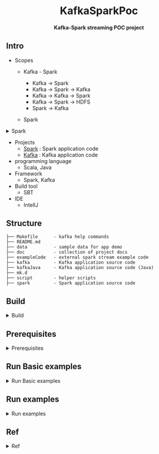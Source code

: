 <h1 align="center">KafkaSparkPoc</h1>
<h4 align="center">Kafka-Spark streaming POC project</h4>

<p align="center">

## Intro

- Scopes
	- Kafka - Spark
		- Kafka -> Spark
		- Kafka -> Spark -> Kafka
		- Kafka -> Kafka -> Spark
		- Kafka -> Spark -> HDFS
		- Spark -> Kafka

	- Spark
<details>
<summary>Spark</summary>
		
		- Transformation
			- reduceByKey
				- aggregate on key, it has a `pre combine` step before shuffle, return type : RDD[k,v]
			- groupByKey
				- group by key, and shuffle directly
				- reduceByKey is more preferable than groupByKey in general cases, but still need to consider biz requirements
			- aggregateByKey
			- foldByKey
			- combineByKey
		- Action
</details>

- Projects
	- [Spark](./spark) : Spark application code
	- [Kafka](./kafka) : Kafka application code
- programming language
	- Scala, Java
- Framework
	- Spark, Kafka
- Build tool
	- SBT
- IDE
	- IntellJ

## Structure

```
├── Makefile      - kafka help commands
├── README.md
├── data          - sample data for app demo
├── doc           - collection of project docs
├── exampleCode   - external spark stream example code
├── kafka         - Kafka application source code
├── kafkaJava     - Kafka application source code (Java)
├── mk.d
├── script        - helper scripts
├── spark         - Spark application source code
```

## Build

<details>
<summary>Build</summary>

```bash
# build spark project
cd spark
sbt clean asembly

# build kafka project
cd kafka
sbt clean assembly
```
</details>

## Prerequisites

<details>
<summary>Prerequisites</summary>

- Install
	- Java JDK 1.8
	- Scala
	- Spark 2.X
	- sbt
	- Kafka
	- HDFS (optional)

```bash
# launch kafka
make run_kz

# create kafka topic
kafka-topics --create -zookeeper localhost:2181 --replication-factor 1  --partitions 1 --topic <new_topic>
```

</details>

## Run Basic examples

<details>
<summary>Run Basic examples</summary>

#### 1. [StreamFromKafkaWithSchema](./spark/src/main/scala/com/yen/dev/StreamFromKafkaWithSchema1.scala)
- Spark stream from  Kafka with Schema and write back to Kafka
- [example.json](./data/SampleData02/samples.json)
```bash
# start zookeeper, kafka
make run_kz
# create kafka topic
kafka-topics --create --zookeeper localhost:2181 --replication-factor 1 --partitions 1 --topic invoices4
# start producer  
kafka-console-producer --broker-list localhost:9092 --topic invoices4
# and paste some sample data below (sample.json) in the producer console, check the spark-streaming result at /output

# and run the spark-submit script
spark-submit \
 --class com.yen.dev.StreamFromKafkaWithSchema1 \
 target/scala-2.11/spark-app-assembly-0.0.1.jar
```

#### 2. [KafkaSinkDemo1](./spark/src/main/scala/com/yen/dev/KafkaSinkDemo1.scala)
- Spark stream from  Kafka with Schema and write back to Kafka
```bash
# start zookeeper, kafka
make run_kz
# create kafka topic
kafka-topics --create --zookeeper localhost:2181 --replication-factor 1 --partitions 1 --topic invoices6
kafka-topics --create --zookeeper localhost:2181 --replication-factor 1 --partitions 1 --topic notifications
# start producer  
kafka-console-producer --broker-list localhost:9092 --topic invoices5
# start consumer
kafka-console-consumer --bootstrap-server 127.0.0.1:9092 --topic notifications 
# and run the spark-submit script
spark-submit \
 --class com.yen.dev.KafkaSinkDemo1 \
 target/scala-2.11/spark-app-assembly-0.0.1.jar
```

#### 3. [KafkaAvroSinkDemo1](./spark/src/main/scala/com/yen/dev/KafkaAvroSinkDemo1.scala)
- Spark stream from Kafka with Schema and write back to Kafka `in avro format`
- [example.json](./data/SampleData02/samples.json)
```bash
# start zookeeper, kafka
make run_kz
# create kafka topic
kafka-topics --create --zookeeper localhost:2181 --replication-factor 1 --partitions 1 --topic invoices_avro
kafka-topics --create --zookeeper localhost:2181 --replication-factor 1 --partitions 1 --topic invoice_avro_output
# start producer  
kafka-console-producer --broker-list localhost:9092 --topic invoices_avro
# start consumer
kafka-console-consumer --bootstrap-server 127.0.0.1:9092 --topic invoice_avro_output 
# and run the spark-submit script
spark-submit \
 --class com.yen.dev.KafkaSinkDemo1 \
 target/scala-2.11/spark-app-assembly-0.0.1.jar
```

#### 4. [TumblingWindowDemo1](./spark/src/main/scala/com/yen/dev/TumblingWindowDemo1.scala)
- Spark stream from Kafka with Schema and process with Tumbling Window for total `buy and sell` values
- [samples.txt](./data/SampleData05/data/samples.txt)
```bash
# start zookeeper, kafka
make run_kz
# create kafka topic
kafka-topics --create --zookeeper localhost:2181 --replication-factor 1 --partitions 1 --topic trades
# start producer  
kafka-console-producer --broker-list localhost:9092 --topic trades
# and run the spark-submit script
spark-submit \
 --class com.yen.dev.TumblingWindowDemo1 \
 target/scala-2.11/spark-app-assembly-0.0.1.jar
```

#### 4. [streamSocketEventToHDFS](./spark/src/main/scala/com/yen/streamToHDFS/streamSocketEventToHDFS.scala)
- Spark stream event from socket to HDFS file system
```bash
# open a socket at port 9999
nc -lk 9999
# and run the spark-submit script
spark-submit \
 --class com.yen.streamToHDFS.streamSocketEventToHDFS \
 target/scala-2.11/spark-app-assembly-0.0.1.jar

# check the data
hdfs dfs -ls streamSocketEventToHDFS
```

</details>

## Run examples

<details>
<summary>Run examples</summary>

#### 1. Digest Kafka stream and emit to Kafka
```
Event Source -----------> Kafka -----------> Spark Stream  -----------> Kafka 
                                topic = event_raw        topic = event_clean
```
- Kafka : [Producer.scala](./kafka/src/main/scala/com/yen/DigestKafkaEmitKafka/Producer.scala)
```bash
# create topic
kafka-topics --create --zookeeper localhost:2181 --replication-factor 1 --partitions 1 --topic event_raw
kafka-topics --create --zookeeper localhost:2181 --replication-factor 1 --partitions 1 --topic event_clean

# start consumer
kafka-console-consumer --bootstrap-server 127.0.0.1:9092 --topic event_raw

kafka-console-consumer --bootstrap-server 127.0.0.1:9092 --topic event_clean
```
- Spark : [ProcessAndEmitKafka.scala](./spark/src/main/scala/com/yen/DigestKafkaEmitKafka/ProcessAndEmitKafka.scala)
```bash
spark-submit \
 --class com.yen.DigestKafkaEmitKafka \
 target/scala-2.11/spark-app-assembly-0.0.1.jar
```

</details>

## Ref

<details>
<summary>Ref</summary>
	
- Tutorial & example code
	- https://github.com/LearningJournal/Spark-Streaming-In-Scala
	- https://www.udemy.com/course/apache-spark-streaming-in-scala/

- Other code ref
	- https://github.com/spirom/spark-streaming-with-kafka
	- https://github.com/LearningJournal/Kafka-Streams-Real-time-Stream-Processing
	- https://github.com/confluentinc/kafka-tutorials
	- https://github.com/yennanliu/KafkaHelloWorld

- Online scala code formatter
	- https://scastie.scala-lang.org/

- Kafka
	- [Kafka Consumer multi-threaded instance](https://www.programmersought.com/article/11854192236/)
	- [offsetsForTimes in kafka java api](https://kafka.apache.org/10/javadoc/org/apache/kafka/clients/consumer/KafkaConsumer.html#offsetsForTimes-java.util.Map-)
	- [Java Code Examples for org.apache.kafka.clients.consumer.KafkaConsumer#seek()](https://www.programcreek.com/java-api-examples/?class=org.apache.kafka.clients.consumer.KafkaConsumer&method=seek)

</details>
